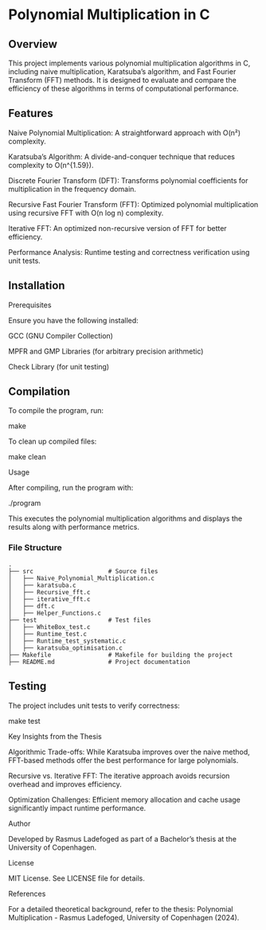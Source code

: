# Polynomial Multiplication in C

## Overview

This project implements various polynomial multiplication algorithms in C, including naive multiplication, Karatsuba’s algorithm, and Fast Fourier Transform (FFT) methods. It is designed to evaluate and compare the efficiency of these algorithms in terms of computational performance.

## Features

Naive Polynomial Multiplication: A straightforward approach with O(n²) complexity.

Karatsuba’s Algorithm: A divide-and-conquer technique that reduces complexity to O(n^{1.59}).

Discrete Fourier Transform (DFT): Transforms polynomial coefficients for multiplication in the frequency domain.

Recursive Fast Fourier Transform (FFT): Optimized polynomial multiplication using recursive FFT with O(n log n) complexity.

Iterative FFT: An optimized non-recursive version of FFT for better efficiency.

Performance Analysis: Runtime testing and correctness verification using unit tests.

## Installation

Prerequisites

Ensure you have the following installed:

GCC (GNU Compiler Collection)

MPFR and GMP Libraries (for arbitrary precision arithmetic)

Check Library (for unit testing)

## Compilation

To compile the program, run:

make

To clean up compiled files:

make clean

Usage

After compiling, run the program with:

./program

This executes the polynomial multiplication algorithms and displays the results along with performance metrics.

### File Structure

    .
    ├── src                     # Source files
    │   ├── Naive_Polynomial_Multiplication.c
    │   ├── karatsuba.c
    │   ├── Recursive_fft.c
    │   ├── iterative_fft.c
    │   ├── dft.c
    │   ├── Helper_Functions.c
    ├── test                    # Test files
    │   ├── WhiteBox_test.c
    │   ├── Runtime_test.c
    │   ├── Runtime_test_systematic.c
    │   ├── karatsuba_optimisation.c
    ├── Makefile                # Makefile for building the project
    ├── README.md               # Project documentation

## Testing

The project includes unit tests to verify correctness:

make test

Key Insights from the Thesis

Algorithmic Trade-offs: While Karatsuba improves over the naive method, FFT-based methods offer the best performance for large polynomials.

Recursive vs. Iterative FFT: The iterative approach avoids recursion overhead and improves efficiency.

Optimization Challenges: Efficient memory allocation and cache usage significantly impact runtime performance.

Author

Developed by Rasmus Ladefoged as part of a Bachelor’s thesis at the University of Copenhagen.

License

MIT License. See LICENSE file for details.

References

For a detailed theoretical background, refer to the thesis: Polynomial Multiplication - Rasmus Ladefoged, University of Copenhagen (2024).

